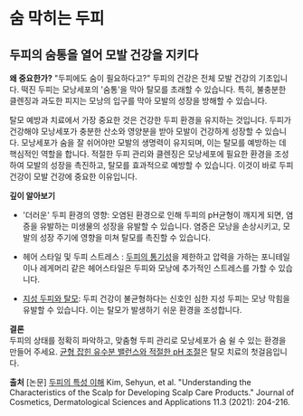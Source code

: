 
# 숨 막히는 두피
## 두피의 숨통을 열어 모발 건강을 지키다

  
**왜 중요한가?**
 "두피에도 숨이 필요하다고?" 두피의 건강은 전체 모발 건강의 기초입니다. 떡진 두피는 모낭세포의 '숨통'을 막아 탈모를 초래할 수 있습니다. 특히, 불충분한 클렌징과 과도한 피지는 모낭의 입구를 막아 모발의 성장을 방해할 수 있습니다.  
  
탈모 예방과 치료에서 가장 중요한 것은 건강한 두피 환경을 유지하는 것입니다. 두피가 건강해야 모낭세포가 충분한 산소와 영양분을 받아 모발이 건강하게 성장할 수 있습니다. 모낭세포가 숨을 잘 쉬어야만 모발의 생명력이 유지되며, 이는 탈모를 예방하는 데 핵심적인 역할을 합니다. 적절한 두피 관리와 클렌징은 모낭세포에 필요한 환경을 조성하여 모발의 성장을 촉진하고, 탈모를 효과적으로 예방할 수 있습니다. 이것이 바로 두피 건강이 모발 건강에 중요한 이유입니다.  
  
**깊이 알아보기**  

 - '더러운' 두피 환경의 영향: 오염된 환경으로 인해 두피의 pH균형이 깨지게 되면, 염증을 유발하는 미생물의 성장을 유발할 수 있습니다. 염증은 모낭을 손상시키고, 모발의 성장 주기에 영향을 미쳐 탈모를 촉진할 수 있습니다.  
  
 - 헤어 스타일 및 두피 스트레스 : [두피의 통기성](https://frontier-three.vercel.app/kr/m04/m0403/m040303)을 제한하고 압력을 가하는 포니테일이나 레게머리 같은 헤어스타일은 두피와 모낭에 추가적인 스트레스를 가할 수 있습니다.  
  
 - [지성 두피와 탈모](https://frontier-three.vercel.app/kr/m04/m0401/m040104/m04010403): 두피 건강이 불균형하다는 신호인 심한 지성 두피는 모낭 막힘을 유발할 수 있습니다. 이는 탈모가 발생하기 쉬운 환경을 조성합니다.  
  
  
**결론**  
두피의 상태를 정확히 파악하고, 맞춤형 두피 관리로 모낭세포가 숨 쉴 수 있는 환경을 만들어 주세요. [균형 잡힌 유수분 밸런스와 적절한 pH 조절](https://frontier-three.vercel.app/kr/m04/m0406/m040604)은 탈모 치료의 첫걸음입니다.

**출처**
[논문] [두피의 특성 이해](https://frontier-three.vercel.app/kr/m04/m0407/m040705) 
Kim, Sehyun, et al. "Understanding the Characteristics of the Scalp for Developing Scalp Care Products." Journal of Cosmetics, Dermatological Sciences and Applications 11.3 (2021): 204-216.
<!--stackedit_data:
eyJoaXN0b3J5IjpbMjAyNTk0MjkzMl19
-->